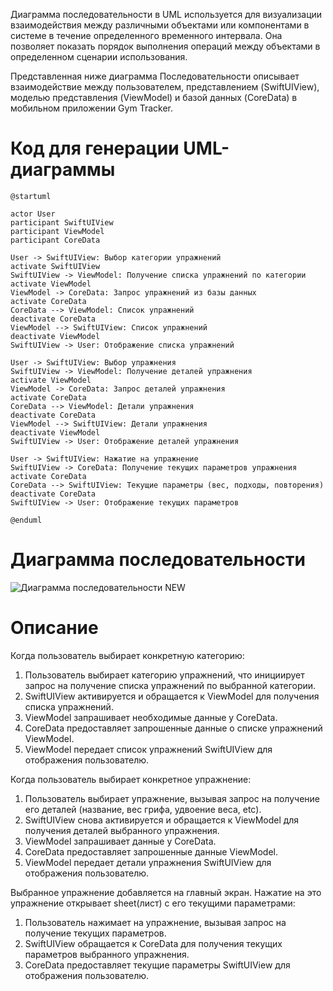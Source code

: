 Диаграмма последовательности в UML используется для визуализации взаимодействия между различными объектами или компонентами в системе в течение определенного временного интервала. Она позволяет показать порядок выполнения операций между объектами в определенном сценарии использования.


Представленная ниже диаграмма Последовательности описывает взаимодействие между пользователем, представлением (SwiftUIView), моделью представления (ViewModel) и базой данных (CoreData) в мобильном приложении Gym Tracker.

# Код для генерации UML-диаграммы
```
@startuml

actor User
participant SwiftUIView
participant ViewModel
participant CoreData

User -> SwiftUIView: Выбор категории упражнений
activate SwiftUIView
SwiftUIView -> ViewModel: Получение списка упражнений по категории
activate ViewModel
ViewModel -> CoreData: Запрос упражнений из базы данных
activate CoreData
CoreData --> ViewModel: Список упражнений
deactivate CoreData
ViewModel --> SwiftUIView: Список упражнений
deactivate ViewModel
SwiftUIView -> User: Отображение списка упражнений

User -> SwiftUIView: Выбор упражнения
SwiftUIView -> ViewModel: Получение деталей упражнения
activate ViewModel
ViewModel -> CoreData: Запрос деталей упражнения
activate CoreData
CoreData --> ViewModel: Детали упражнения
deactivate CoreData
ViewModel --> SwiftUIView: Детали упражнения
deactivate ViewModel
SwiftUIView -> User: Отображение деталей упражнения

User -> SwiftUIView: Нажатие на упражнение
SwiftUIView -> CoreData: Получение текущих параметров упражнения
activate CoreData
CoreData --> SwiftUIView: Текущие параметры (вес, подходы, повторения)
deactivate CoreData
SwiftUIView -> User: Отображение текущих параметров

@enduml
```

# Диаграмма последовательности
![Диаграмма последовательности NEW](https://github.com/KwaziLi/LabRab3/assets/78913919/17f09645-e931-4883-a207-042c7552a675)

# Описание
Когда пользователь выбирает конкретную категорию:
1. Пользователь выбирает категорию упражнений, что инициирует запрос на получение списка упражнений по выбранной категории.
2. SwiftUIView активируется и обращается к ViewModel для получения списка упражнений.
3. ViewModel запрашивает необходимые данные у CoreData.
4. CoreData предоставляет запрошенные данные о списке упражнений ViewModel.
5. ViewModel передает список упражнений SwiftUIView для отображения пользователю.

Когда пользователь выбирает конкретное упражнение:
1. Пользователь выбирает упражнение, вызывая запрос на получение его деталей (название, вес грифа, удвоение веса, etc).
2. SwiftUIView снова активируется и обращается к ViewModel для получения деталей выбранного упражнения.
3. ViewModel запрашивает данные у CoreData.
4. CoreData предоставляет запрошенные данные ViewModel.
5. ViewModel передает детали упражнения SwiftUIView для отображения пользователю.

Выбранное упражнение добавляется на главный экран. Нажатие на это упражнение открывает sheet(лист) с его текущими параметрами:
1. Пользователь нажимает на упражнение, вызывая запрос на получение текущих параметров.
2. SwiftUIView обращается к CoreData для получения текущих параметров выбранного упражнения.
3. CoreData предоставляет текущие параметры SwiftUIView для отображения пользователю.

